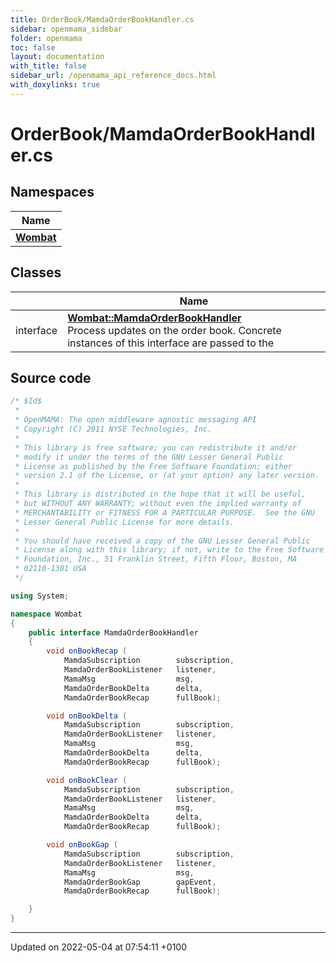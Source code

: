 ```yaml
---
title: OrderBook/MamdaOrderBookHandler.cs
sidebar: openmama_sidebar
folder: openmama
toc: false
layout: documentation
with_title: false
sidebar_url: /openmama_api_reference_docs.html
with_doxylinks: true
---
```


# OrderBook/MamdaOrderBookHandler.cs



## Namespaces

| Name           |
| -------------- |
| **[Wombat](namespaceWombat.html)**  |

## Classes

|                | Name           |
| -------------- | -------------- |
| interface | **[Wombat::MamdaOrderBookHandler](interfaceWombat_1_1MamdaOrderBookHandler.html)** <br>Process updates on the order book. Concrete instances of this interface are passed to the  |




## Source code

```csharp
/* $Id$
 *
 * OpenMAMA: The open middleware agnostic messaging API
 * Copyright (C) 2011 NYSE Technologies, Inc.
 *
 * This library is free software; you can redistribute it and/or
 * modify it under the terms of the GNU Lesser General Public
 * License as published by the Free Software Foundation; either
 * version 2.1 of the License, or (at your option) any later version.
 *
 * This library is distributed in the hope that it will be useful,
 * but WITHOUT ANY WARRANTY; without even the implied warranty of
 * MERCHANTABILITY or FITNESS FOR A PARTICULAR PURPOSE.  See the GNU
 * Lesser General Public License for more details.
 *
 * You should have received a copy of the GNU Lesser General Public
 * License along with this library; if not, write to the Free Software
 * Foundation, Inc., 51 Franklin Street, Fifth Floor, Boston, MA
 * 02110-1301 USA
 */

using System;

namespace Wombat
{
    public interface MamdaOrderBookHandler
    {
        void onBookRecap (
            MamdaSubscription        subscription,
            MamdaOrderBookListener   listener,
            MamaMsg                  msg,
            MamdaOrderBookDelta      delta,
            MamdaOrderBookRecap      fullBook);

        void onBookDelta (
            MamdaSubscription        subscription,
            MamdaOrderBookListener   listener,
            MamaMsg                  msg,
            MamdaOrderBookDelta      delta,
            MamdaOrderBookRecap      fullBook);

        void onBookClear (
            MamdaSubscription        subscription,
            MamdaOrderBookListener   listener,
            MamaMsg                  msg,
            MamdaOrderBookDelta      delta,
            MamdaOrderBookRecap      fullBook);

        void onBookGap (
            MamdaSubscription        subscription,
            MamdaOrderBookListener   listener,
            MamaMsg                  msg,
            MamdaOrderBookGap        gapEvent,
            MamdaOrderBookRecap      fullBook);

    }
}
```


-------------------------------

Updated on 2022-05-04 at 07:54:11 +0100
